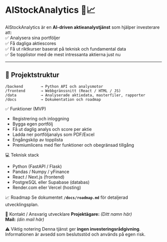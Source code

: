 # AIStockAnalytics 🚀📈

AIStockAnalytics är en **AI-driven aktieanalystjänst** som hjälper investerare att:  
✅ Analysera sina portföljer  
✅ Få dagliga aktiescores  
✅ Få ut riktkurser baserat på teknisk och fundamental data  
✅ Se topplistor med de mest intressanta aktierna just nu  

---

## 📂 Projektstruktur
```
/backend        → Python API och analysmotor
/frontend       → Webbgränssnitt (React / HTML / JS)
/data           → Analyserade aktiedata, masterfiler, rapporter
/docs           → Dokumentation och roadmap
```

✅ Funktioner (MVP)
- Registrering och inloggning
- Bygga egen portfölj
- Få ut daglig analys och score per aktie
- Ladda ner portföljanalys som PDF/Excel
- Engångsköp av topplista
- Premiumlicens med fler funktioner och obegränsad tillgång

💻 Teknisk stack
- Python (FastAPI / Flask)
- Pandas / Numpy / yFinance
- React / Next.js (frontend)
- PostgreSQL eller Supabase (databas)
- Render.com eller Vercel (hosting)

📈 Roadmap
Se dokumentet **`/docs/roadmap.md`** för detaljerad utvecklingsplan.

📧 Kontakt / Ansvarig utvecklare
**Projektägare:** _(Ditt namn här)_  
**Mail:** _(din mail här)_

⚠️ Viktig notering
Denna tjänst ger **ingen investeringsrådgivning**. Informationen är avsedd som beslutsstöd och används på egen risk.
